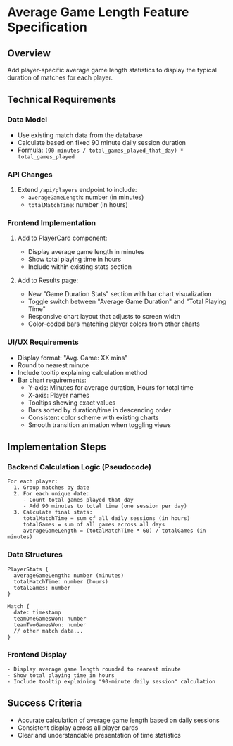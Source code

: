 # Average Game Length Feature Specification

## Overview
Add player-specific average game length statistics to display the typical duration of matches for each player.

## Technical Requirements

### Data Model
- Use existing match data from the database
- Calculate based on fixed 90 minute daily session duration
- Formula: `(90 minutes / total_games_played_that_day) * total_games_played`

### API Changes
1. Extend `/api/players` endpoint to include:
   - `averageGameLength`: number (in minutes)
   - `totalMatchTime`: number (in hours)

### Frontend Implementation
1. Add to PlayerCard component:
   - Display average game length in minutes
   - Show total playing time in hours
   - Include within existing stats section

2. Add to Results page:
   - New "Game Duration Stats" section with bar chart visualization
   - Toggle switch between "Average Game Duration" and "Total Playing Time"
   - Responsive chart layout that adjusts to screen width
   - Color-coded bars matching player colors from other charts

### UI/UX Requirements
- Display format: "Avg. Game: XX mins"
- Round to nearest minute
- Include tooltip explaining calculation method
- Bar chart requirements:
  - Y-axis: Minutes for average duration, Hours for total time
  - X-axis: Player names
  - Tooltips showing exact values
  - Bars sorted by duration/time in descending order
  - Consistent color scheme with existing charts
  - Smooth transition animation when toggling views

## Implementation Steps

### Backend Calculation Logic (Pseudocode)

```
For each player:
  1. Group matches by date
  2. For each unique date:
     - Count total games played that day
     - Add 90 minutes to total time (one session per day)
  3. Calculate final stats:
     totalMatchTime = sum of all daily sessions (in hours)
     totalGames = sum of all games across all days
     averageGameLength = (totalMatchTime * 60) / totalGames (in minutes)
```

### Data Structures

```
PlayerStats {
  averageGameLength: number (minutes)
  totalMatchTime: number (hours)
  totalGames: number
}

Match {
  date: timestamp
  teamOneGamesWon: number
  teamTwoGamesWon: number
  // other match data...
}
```

### Frontend Display

```
- Display average game length rounded to nearest minute
- Show total playing time in hours
- Include tooltip explaining "90-minute daily session" calculation
```

## Success Criteria
- Accurate calculation of average game length based on daily sessions
- Consistent display across all player cards
- Clear and understandable presentation of time statistics